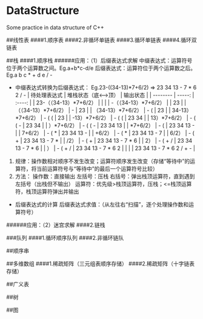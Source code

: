# DataStructure
Some practice in data structure of C++

##线性表
####1.顺序表
####2.非循环单链表
####3.循环单链表
####4.循环双链表

##栈
####1.顺序栈
######应用：（1）后缀表达式求解
中缀表达式：运算符号位于两个运算数之间。Eg.a+b*c-d/e
后缀表达式：运算符位于两个运算数之后。Eg.a b c * + d e / -
* 中缀表达式转换为后缀表达式：
Eg.23-((34-13)*7+6/2)   =>   23 34 13 - 7 * 6 2 / -
| 待处理表达式 | 堆栈状态（底<—>顶） | 输出状态 |
  | --------   | -----:   | :----: |
| 23-（（34-13）*7+6/2） |  |  |
| -（（34-13）*7+6/2） |  | 23 |
| （（34-13）*7+6/2） | - | 23 |
| （34-13）*7+6/2） | - ( | 23 |
| 34-13）*7+6/2） | - ( ( | 23 |
| -13）*7+6/2） | - ( ( | 23 34 |
| 13）*7+6/2） | - ( ( - | 23 34 |
| ）*7+6/2） | - ( ( - | 23 34 13 |
| *7+6/2） | - (  | 23 34 13 - |
| 7+6/2） | - ( * | 23 34 13 - |
| +6/2） | - ( * | 23 34 13 - 7 |
| 6/2） | - ( + | 23 34 13 - 7 * |
| /2） | - ( + | 23 34 13 - 7 * 6 |
| 2） | - ( + / | 23 34 13 - 7 * 6  |
| ） | - ( + / | 23 34 13 - 7 * 6 2 |
|  |  | 23 34 13 - 7 * 6 2 / + - |
1. 规律：操作数相对顺序不发生改变；运算符顺序发生改变（存储“等待中”的运算符，将当前运算符号与“等待中”的最后一个运算符号比较）
2. 方法：
操作数：直接输出
左括号：压栈
右括号：弹出栈顶运算符，直到遇到左括号（出栈但不输出）
运算符：优先级>栈顶运算符，压栈；<=栈顶运算符，栈顶运算符弹出并输出
* 后缀表达式的计算
后缀表达式求值：（从左往右“扫描”，逐个处理操作数和运算符号）

######应用：（2）迷宫求解
####2.链栈

###队列
####1.循环顺序队列
####2.非循环链队

##顺序串

##多维数组
####1.稀疏矩阵（三元组表顺序存储）
####2.稀疏矩阵（十字链表存储）

##广义表

##树

##图
